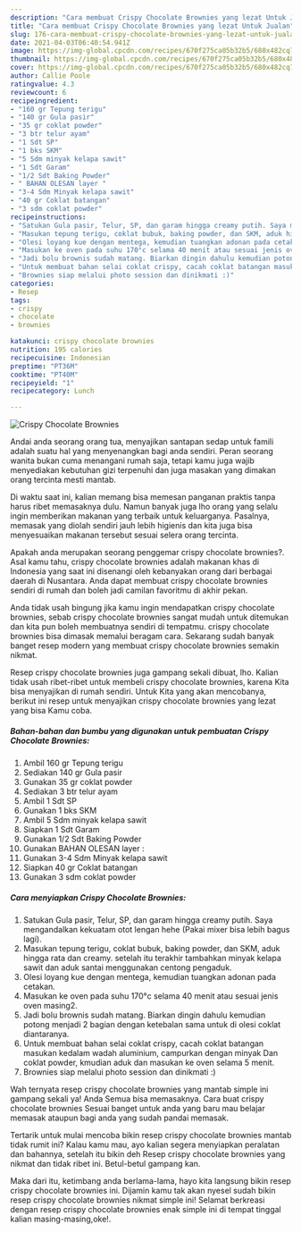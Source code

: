 ```yaml
---
description: "Cara membuat Crispy Chocolate Brownies yang lezat Untuk Jualan"
title: "Cara membuat Crispy Chocolate Brownies yang lezat Untuk Jualan"
slug: 176-cara-membuat-crispy-chocolate-brownies-yang-lezat-untuk-jualan
date: 2021-04-03T06:40:54.941Z
image: https://img-global.cpcdn.com/recipes/670f275ca05b32b5/680x482cq70/crispy-chocolate-brownies-foto-resep-utama.jpg
thumbnail: https://img-global.cpcdn.com/recipes/670f275ca05b32b5/680x482cq70/crispy-chocolate-brownies-foto-resep-utama.jpg
cover: https://img-global.cpcdn.com/recipes/670f275ca05b32b5/680x482cq70/crispy-chocolate-brownies-foto-resep-utama.jpg
author: Callie Poole
ratingvalue: 4.3
reviewcount: 6
recipeingredient:
- "160 gr Tepung terigu"
- "140 gr Gula pasir"
- "35 gr coklat powder"
- "3 btr telur ayam"
- "1 Sdt SP"
- "1 bks SKM"
- "5 Sdm minyak kelapa sawit"
- "1 Sdt Garam"
- "1/2 Sdt Baking Powder"
- " BAHAN OLESAN layer "
- "3-4 Sdm Minyak kelapa sawit"
- "40 gr Coklat batangan"
- "3 sdm coklat powder"
recipeinstructions:
- "Satukan Gula pasir, Telur, SP, dan garam hingga creamy putih. Saya mengandalkan kekuatam otot lengan hehe (Pakai mixer bisa lebih bagus lagi)."
- "Masukan tepung terigu, coklat bubuk, baking powder, dan SKM, aduk hingga rata dan creamy. setelah itu terakhir tambahkan minyak kelapa sawit dan aduk santai menggunakan centong pengaduk."
- "Olesi loyang kue dengan mentega, kemudian tuangkan adonan pada cetakan."
- "Masukan ke oven pada suhu 170°c selama 40 menit atau sesuai jenis oven masing2."
- "Jadi bolu brownis sudah matang. Biarkan dingin dahulu kemudian potong menjadi 2 bagian dengan ketebalan sama untuk di olesi coklat diantaranya."
- "Untuk membuat bahan selai coklat crispy, cacah coklat batangan masukan kedalam wadah aluminium, campurkan dengan minyak Dan coklat powder, kmudian aduk dan masukan ke oven selama 5 menit."
- "Brownies siap melalui photo session dan dinikmati :)"
categories:
- Resep
tags:
- crispy
- chocolate
- brownies

katakunci: crispy chocolate brownies 
nutrition: 195 calories
recipecuisine: Indonesian
preptime: "PT36M"
cooktime: "PT40M"
recipeyield: "1"
recipecategory: Lunch

---
```



![Crispy Chocolate Brownies](https://img-global.cpcdn.com/recipes/670f275ca05b32b5/680x482cq70/crispy-chocolate-brownies-foto-resep-utama.jpg)

Andai anda seorang orang tua, menyajikan santapan sedap untuk famili adalah suatu hal yang menyenangkan bagi anda sendiri. Peran seorang  wanita bukan cuma menangani rumah saja, tetapi kamu juga wajib menyediakan kebutuhan gizi terpenuhi dan juga masakan yang dimakan orang tercinta mesti mantab.

Di waktu  saat ini, kalian memang bisa memesan panganan praktis tanpa harus ribet memasaknya dulu. Namun banyak juga lho orang yang selalu ingin memberikan makanan yang terbaik untuk keluarganya. Pasalnya, memasak yang diolah sendiri jauh lebih higienis dan kita juga bisa menyesuaikan makanan tersebut sesuai selera orang tercinta. 



Apakah anda merupakan seorang penggemar crispy chocolate brownies?. Asal kamu tahu, crispy chocolate brownies adalah makanan khas di Indonesia yang saat ini disenangi oleh kebanyakan orang dari berbagai daerah di Nusantara. Anda dapat membuat crispy chocolate brownies sendiri di rumah dan boleh jadi camilan favoritmu di akhir pekan.

Anda tidak usah bingung jika kamu ingin mendapatkan crispy chocolate brownies, sebab crispy chocolate brownies sangat mudah untuk ditemukan dan kita pun boleh membuatnya sendiri di tempatmu. crispy chocolate brownies bisa dimasak memalui beragam cara. Sekarang sudah banyak banget resep modern yang membuat crispy chocolate brownies semakin nikmat.

Resep crispy chocolate brownies juga gampang sekali dibuat, lho. Kalian tidak usah ribet-ribet untuk membeli crispy chocolate brownies, karena Kita bisa menyajikan di rumah sendiri. Untuk Kita yang akan mencobanya, berikut ini resep untuk menyajikan crispy chocolate brownies yang lezat yang bisa Kamu coba.

<!--inarticleads1-->

##### Bahan-bahan dan bumbu yang digunakan untuk pembuatan Crispy Chocolate Brownies:

1. Ambil 160 gr Tepung terigu
1. Sediakan 140 gr Gula pasir
1. Gunakan 35 gr coklat powder
1. Sediakan 3 btr telur ayam
1. Ambil 1 Sdt SP
1. Gunakan 1 bks SKM
1. Ambil 5 Sdm minyak kelapa sawit
1. Siapkan 1 Sdt Garam
1. Gunakan 1/2 Sdt Baking Powder
1. Gunakan  BAHAN OLESAN layer :
1. Gunakan 3-4 Sdm Minyak kelapa sawit
1. Siapkan 40 gr Coklat batangan
1. Gunakan 3 sdm coklat powder




<!--inarticleads2-->

##### Cara menyiapkan Crispy Chocolate Brownies:

1. Satukan Gula pasir, Telur, SP, dan garam hingga creamy putih. Saya mengandalkan kekuatam otot lengan hehe (Pakai mixer bisa lebih bagus lagi).
1. Masukan tepung terigu, coklat bubuk, baking powder, dan SKM, aduk hingga rata dan creamy. setelah itu terakhir tambahkan minyak kelapa sawit dan aduk santai menggunakan centong pengaduk.
1. Olesi loyang kue dengan mentega, kemudian tuangkan adonan pada cetakan.
1. Masukan ke oven pada suhu 170°c selama 40 menit atau sesuai jenis oven masing2.
1. Jadi bolu brownis sudah matang. Biarkan dingin dahulu kemudian potong menjadi 2 bagian dengan ketebalan sama untuk di olesi coklat diantaranya.
1. Untuk membuat bahan selai coklat crispy, cacah coklat batangan masukan kedalam wadah aluminium, campurkan dengan minyak Dan coklat powder, kmudian aduk dan masukan ke oven selama 5 menit.
1. Brownies siap melalui photo session dan dinikmati :)




Wah ternyata resep crispy chocolate brownies yang mantab simple ini gampang sekali ya! Anda Semua bisa memasaknya. Cara buat crispy chocolate brownies Sesuai banget untuk anda yang baru mau belajar memasak ataupun bagi anda yang sudah pandai memasak.

Tertarik untuk mulai mencoba bikin resep crispy chocolate brownies mantab tidak rumit ini? Kalau kamu mau, ayo kalian segera menyiapkan peralatan dan bahannya, setelah itu bikin deh Resep crispy chocolate brownies yang nikmat dan tidak ribet ini. Betul-betul gampang kan. 

Maka dari itu, ketimbang anda berlama-lama, hayo kita langsung bikin resep crispy chocolate brownies ini. Dijamin kamu tak akan nyesel sudah bikin resep crispy chocolate brownies nikmat simple ini! Selamat berkreasi dengan resep crispy chocolate brownies enak simple ini di tempat tinggal kalian masing-masing,oke!.

